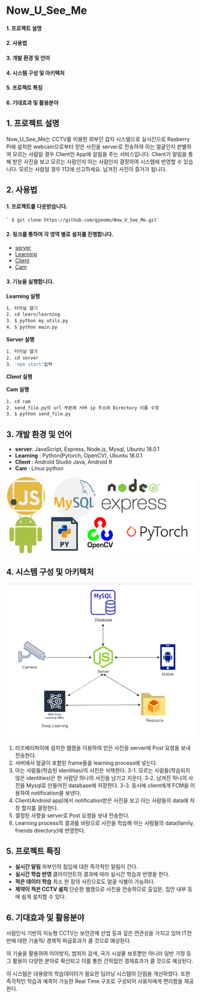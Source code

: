 # Now_U_See_Me

#### 1. 프로젝트 설명  

#### 2. 사용법

#### 3. 개발 환경 및 언어 

#### 4. 시스템 구성 및 아키텍처 

#### 5. 프로젝트 특징

#### 6. 기대효과 및 활용분야  



## 1. 프로젝트 설명

Now_U_See_Me는 CCTV를 이용한 외부인 감지 시스템으로 실시간으로 Rasberry Pi에 설치한 webcam으로부터 얻은 사진을 server로 전송하여 아는 얼굴인지 판별하여 모르는 사람일 경우 Client인 App에 알림을 주는 서비스입니다.  Client가 알림을 통해 받은 사진을 보고 모르는 사람인지 아는 사람인지 결정하여 시스템에 반영할 수 있습니다. 모르는 사람일 경우 112에 신고하세요. 남겨진 사진이 증거가 됩니다.



## 2. 사용법

#### 1. 프로젝트를 다운받습니다.

```
` $ git clone https://github.com/gyeomo/Now_U_See_Me.git`
```

#### 2. 링크를 통하여 각 영역 별로 설치를 진행합니다.

- [server](https://github.com/gyeomo/Now_U_See_Me/tree/master/server)
- [Learning](https://github.com/gyeomo/Now_U_See_Me/tree/master/learn) 
- [Client](https://github.com/gyeomo/Now_U_See_Me/tree/master/mobile)
- [Cam](https://github.com/gyeomo/Now_U_See_Me/tree/master/cam) 

#### 3. 기능을 실행합니다.

**Learning 실행**

```bash
1. 터미널 열기
2. cd learn/learning
3. $ python my_utils.py
4. $ python main.py
```

**Server 실행**

```bash
1. 터미널 열기  
2. cd server
3. 'npm start'입력
```

**Client 실행**

**Cam 실행**

```bash
1. cd cam
2. send_file.py의 url 부분에 서버 ip 주소와 Directory 이름 수정
3. $ python send_file.py
```



## 3. 개발 환경 및 언어

- **server**: JavaScript, Express, Node.js, Mysql, Ubuntu 18.0.1  
- **Learning** : Python(Pytorch, OpenCV), Ubuntu 18.0.1  
- **Client** : Android Studio Java, Android 9  
- **Cam** : Linux python
  <br>

<img src="/descript_image/language.png">  



## 4. 시스템 구성 및 아키텍처

<img src="/descript_image/System_Structure.png">  

1. 라즈베리파이에 설치한 웹캠을 이용하여 얻은 사진을 server에 Post 요청을 보내 전송한다. 
2. 서버에서 얼굴이 포함된 frame들을 learning process에 넣는다.
3. 아는 사람들(학습된 identities)의 사진은 삭제한다.
   3-1. 모르는 사람들(학습되지 않은 identities)은 한 사람당 하나의 사진을 남기고 지운다.
   3-2. 남겨진 하나의 사진을  Mysql로 만들어진 database에 저장한다.
   3-3. 동시에 client에게 FCM을 이용하여 notification을 보낸다.
4. Client(Android app)에서 notification받은 사진을 보고 아는 사람들의 data에 저장 할지를 결정한다.
5. 결정된 사항을 server로 Post 요청을 보내 전송한다.
6. Learning process의 결과를 바탕으로 사진을 학습해 아는 사람들의 data(family, friends directory)에 반영한다.



## 5. 프로젝트 특징

- **실시간 알림** 외부인의 침입에 대한 즉각적인 알림이 간다.  
- **실시간 학습 반영** 클라이언트의 결과에 따라 실시간 학습과 반영을 한다.  
- **적은 데이터 학습** 최소 한 장의 사진으로도 얼굴 식별이 가능하다.  
- **제약이 적은 CCTV 설치** 단순한 웹캠으로 사진을 전송하므로 출입문, 집안 내부 등에 쉽게 설치할 수 있다.  



## 6. 기대효과 및 활용분야

사람인식 기반의 지능형 CCTV는 보안관제 산업 등과 깊은 연관성을 가지고 있어 IT전반에 대한 기술적/ 경제적 파급효과가 클 것으로 예상된다. 
<br>

이 기술을 활용하여 미아방지, 범죄자 검색, 국가 시설물 보호뿐만 아니라 일반 가정 등 그 활용이 다양한 분야로 확산되고 이를 통한 간적접인 경제효과가 클 것으로 예상된다.
<br>

 이 시스템은 대용량의 학습데이터가 필요한 딥러닝 시스템의 단점을 개선하였다. 또한 즉각적인 학습과 예측이 가능한 Real Time  구조로 구성되어 사용자에게 편리함을 제공한다.